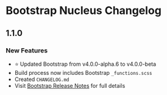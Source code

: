 # Bootstrap Nucleus Changelog

## 1.1.0

### New Features

- :star: Updated Bootstrap from v4.0.0-alpha.6 to v4.0.0-beta
- Build process now includes Bootstrap `_functions.scss`
- Created `CHANGELOG.md`
- Visit [Bootstrap Release Notes](https://github.com/twbs/bootstrap/releases) for full details